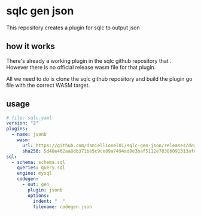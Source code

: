 # sqlc gen json

This repository creates a plugin for sqlc to output json

## how it works
There's already a working plugin in the sqlc github repository that .
However there is no official release wasm file for that plugin.

All we need to do is clone the sqlc github repository and build the plugin go file with the correct WASM target.

## usage

```yaml
# file: sqlc.yaml
version: "2"
plugins:
  - name: jsonb
    wasm:
      url: https://github.com/daniellionel01/sqlc-gen-json/releases/download/v1.0.0/sqlc-gen-json.wasm
      sha256: 5d48e462aa8db371be5c9ce89a7494ad8e3baf5112e78386091313afd6930061
sql:
  - schema: schema.sql
    queries: query.sql
    engine: mysql
    codegen:
      - out: gen
        plugin: jsonb
        options:
          indent: "  "
          filename: codegen.json
```
